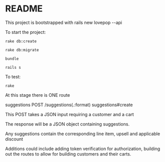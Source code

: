 # README

This project is bootstrapped with rails new lovepop --api

  To start the project:
    
    rake db:create

    rake db:migrate

    bundle

    rails s
  
 To test:
 
    rake

At this stage there is ONE route

suggestions POST /suggestions(.:format) suggestions#create

This POST takes a JSON input requiring a customer and a cart

The response will be a JSON object containing suggestions.

Any suggestions contain the corresponding line item, upsell and applicable discount

Additions could include adding token verification for authorization, building out the routes to allow for building customers and their carts.
